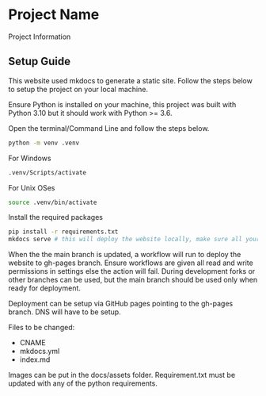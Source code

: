 # Project Name

Project Information

## Setup Guide

This website used mkdocs to generate a static site. Follow the steps below to setup the project on your local machine.

Ensure Python is installed on your machine, this project was built with Python 3.10 but it should work with Python >= 3.6.

Open the terminal/Command Line and follow the steps below.

```bash
python -m venv .venv
```

For Windows
    
```bash
.venv/Scripts/activate
```

For Unix OSes

```bash
source .venv/bin/activate
```

Install the required packages

```bash
pip install -r requirements.txt
mkdocs serve # this will deploy the website locally, make sure all your work is in the docs/ folder
```

When the the main branch is updated, a workflow will run to deploy the website to gh-pages branch. Ensure workflows are given all read and write permissions in settings else the action will fail. During development forks or other branches can be used, but the main branch should be used only when ready for deployment.

Deployment can be setup via GitHub pages pointing to the gh-pages branch. DNS will have to be setup.

Files to be changed:

- CNAME
- mkdocs.yml
- index.md

Images can be put in the docs/assets folder. Requirement.txt must be updated with any of the python requirements.